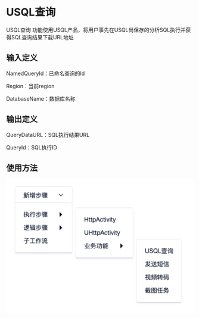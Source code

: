 

# USQL查询

USQL查询 功能使用USQL产品，将用户事先在USQL尚保存的分析SQL执行并获得SQL查询结果下载URL地址

## 输入定义

NamedQueryId：已命名查询的Id

Region：当前region

DatabaseName：数据库名称

## 输出定义

QueryDataURL：SQL执行结果URL

QueryId：SQL执行ID

## 使用方法

![](/images/function001.png)
